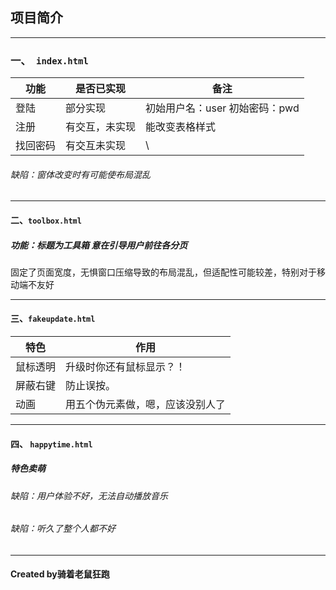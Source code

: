 ## 项目简介

****

### 一、``` index.html```

| 功能     | 是否已实现     | 备注                           |
| -------- | -------------- | ------------------------------ |
| 登陆     | 部分实现       | 初始用户名：user 初始密码：pwd |
| 注册     | 有交互，未实现 | 能改变表格样式                 |
| 找回密码 | 有交互未实现   | \                              |

###### 缺陷：窗体改变时有可能使布局混乱

****

#### 二、```toolbox.html```

##### **功能：标题为工具箱 意在引导用户前往各分页**

固定了页面宽度，无惧窗口压缩导致的布局混乱，但适配性可能较差，特别对于移动端不友好

****

#### 三、```fakeupdate.html```

| 特色     | 作用                             |
| -------- | -------------------------------- |
| 鼠标透明 | 升级时你还有鼠标显示？！         |
| 屏蔽右键 | 防止误按。                       |
| 动画     | 用五个伪元素做，嗯，应该没别人了 |

****

#### 四、 ```happytime.html```

##### 特色卖萌

###### 缺陷：用户体验不好，无法自动播放音乐

###### 缺陷：听久了整个人都不好

****

#### Created by骑着老鼠狂跑